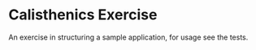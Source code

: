 # Calisthenics Exercise
An exercise in structuring a sample application, for usage see the tests.


